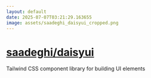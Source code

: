 ```yaml
---
layout: default
date: 2025-07-07T03:21:29.163655
image: assets/saadeghi_daisyui_cropped.png
---
```


# [saadeghi/daisyui](https://github.com/saadeghi/daisyui)

Tailwind CSS component library for building UI elements
